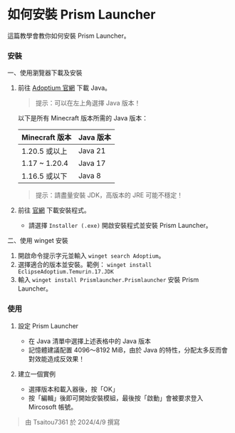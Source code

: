 # 如何安裝 Prism Launcher
這篇教學會教你如何安裝 Prism Launcher。


### 安裝
一、使用瀏覽器下載及安裝
1. 前往 [Adoptium 官網](https://adoptium.net/temurin/releases/?os=windows&arch=x64&package=jdk) 下載 Java。

    > 提示：可以在左上角選擇 Java 版本！

    以下是所有 Minecraft 版本所需的 Java 版本：

    | Minecraft 版本 | Java 版本 |
    | --- | --- |
    | 1.20.5 或以上 | Java 21 |
    | 1.17 ~ 1.20.4 | Java 17 |
    | 1.16.5 或以下 | Java 8 |

    > 提示：請盡量安裝 JDK，高版本的 JRE 可能不穩定！

2. 前往 [官網](https://prismlauncher.org/download) 下載安裝程式。
    * 請選擇 `Installer (.exe)`
   開啟安裝程式並安裝 Prism Launcher。

二、使用 winget 安裝
1. 開啟命令提示字元並輸入 `winget search Adoptium`。
2. 選擇適合的版本並安裝。範例： `winget install EclipseAdoptium.Temurin.17.JDK`
3. 輸入 `winget install Prismlauncher.Prismlauncher` 安裝 Prism Launcher。

### 使用
1. 設定 Prism Launcher
    * 在 Java 清單中選擇上述表格中的 Java 版本
    * 記憶體建議配置 4096～8192 MiB，由於 Java 的特性，分配太多反而會對效能造成反效果！

2. 建立一個實例
    * 選擇版本和載入器後，按「OK」
    * 按「編輯」後即可開始安裝模組，最後按「啟動」會被要求登入 Mircosoft 帳號。

> 由 Tsaitou7361 於 2024/4/9 撰寫
